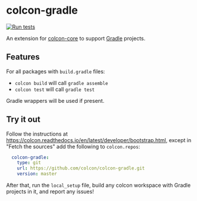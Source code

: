 colcon-gradle
=============

[![Run tests](https://github.com/colcon/colcon-gradle/actions/workflows/ci.yaml/badge.svg)](https://github.com/colcon/colcon-gradle/actions/workflows/ci.yaml)

An extension for [colcon-core](https://github.com/colcon/colcon-core) to support [Gradle](https://gradle.org) projects.

## Features

For all packages with `build.gradle` files:

- `colcon build` will call `gradle assemble`
- `colcon test` will call `gradle test`

Gradle wrappers will be used if present.

## Try it out

Follow the instructions at https://colcon.readthedocs.io/en/latest/developer/bootstrap.html, except in "Fetch the sources" add the following to `colcon.repos`:

```yaml
  colcon-gradle:
    type: git
    url: https://github.com/colcon/colcon-gradle.git
    version: master
```

After that, run the `local_setup` file, build any colcon workspace with Gradle projects in it, and report any issues!
